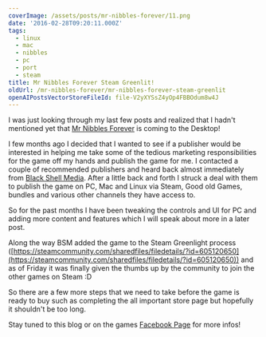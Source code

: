 ```yaml
---
coverImage: /assets/posts/mr-nibbles-forever/11.png
date: '2016-02-28T09:20:11.000Z'
tags:
  - linux
  - mac
  - nibbles
  - pc
  - port
  - steam
title: Mr Nibbles Forever Steam Greenlit!
oldUrl: /mr-nibbles-forever/mr-nibbles-forever-steam-greenlit
openAIPostsVectorStoreFileId: file-V2yXYSsZ4yOp4FBBOdum8w4J
---
```


I was just looking through my last few posts and realized that I hadn't mentioned yet that [Mr Nibbles Forever](https://epicshrimp.com/app/mrnibblesforever/) is coming to the Desktop!

<!-- more -->

I few months ago I decided that I wanted to see if a publisher would be interested in helping me take some of the tedious marketing responsibilities for the game off my hands and publish the game for me. I contacted a couple of recommended publishers and heard back almost immediately from [Black Shell Media](https://blackshellmedia.com/). After a little back and forth I struck a deal with them to publish the game on PC, Mac and Linux via Steam, Good old Games, bundles and various other channels they have access to.

So for the past months I have been tweaking the controls and UI for PC and adding more content and features which I will speak about more in a later post.

Along the way BSM added the game to the Steam Greenlight process ([https://steamcommunity.com/sharedfiles/filedetails/?id=605120650](https://steamcommunity.com/sharedfiles/filedetails/?id=605120650)) and as of Friday it was finally given the thumbs up by the community to join the other games on Steam :D

So there are a few more steps that we need to take before the game is ready to buy such as completing the all important store page but hopefully it shouldn't be too long.

Stay tuned to this blog or on the games [Facebook Page](https://www.facebook.com/mrnibblesforever/) for more infos!
